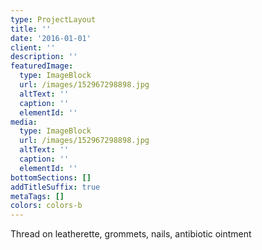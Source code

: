 ```yaml
---
type: ProjectLayout
title: ''
date: '2016-01-01'
client: ''
description: ''
featuredImage:
  type: ImageBlock
  url: /images/152967298898.jpg
  altText: ''
  caption: ''
  elementId: ''
media:
  type: ImageBlock
  url: /images/152967298898.jpg
  altText: ''
  caption: ''
  elementId: ''
bottomSections: []
addTitleSuffix: true
metaTags: []
colors: colors-b
---
```

Thread on leatherette, grommets, nails, antibiotic ointment
